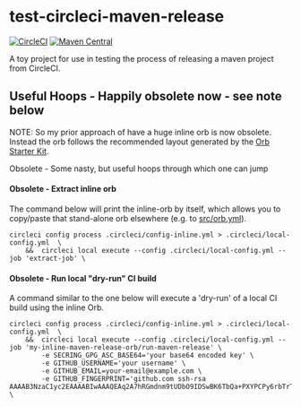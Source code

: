 # test-circleci-maven-release

[![CircleCI](https://circleci.com/gh/bhamail/test-circleci-maven-release.svg?style=shield)](https://circleci.com/gh/bhamail/test-circleci-maven-release)
[![Maven Central](https://img.shields.io/maven-central/v/org.sonatype.nexus.platform.circleci/test-circleci-maven-release.svg?label=Maven%20Central)](https://search.maven.org/search?q=g:%22org.sonatype.nexus.platform.circleci%22%20AND%20a:%22test-circleci-maven-release%22)

A toy project for use in testing the process of releasing a maven project from CircleCI.

## Useful Hoops - Happily obsolete now - see note below
NOTE: So my prior approach of have a huge inline orb is now obsolete. Instead the orb follows the recommended layout
  generated by the [Orb Starter Kit](https://github.com/CircleCI-Public/orb-starter-kit).

Obsolete - Some nasty, but useful hoops through which one can jump

#### Obsolete - Extract inline orb
The command below will print the inline-orb by itself, which allows you to copy/paste that stand-alone orb elsewhere 
(e.g. to [src/orb.yml](https://github.com/sonatype-nexus-community/circleci-maven-release-orb/blob/main/src/orb.yml)).

    circleci config process .circleci/config-inline.yml > .circleci/local-config.yml  \
        &&  circleci local execute --config .circleci/local-config.yml --job 'extract-job' \

#### Obsolete - Run local "dry-run" CI build
A command similar to the one below will execute a 'dry-run' of a local CI build using the inline Orb.

    circleci config process .circleci/config-inline.yml > .circleci/local-config.yml  \
        &&  circleci local execute --config .circleci/local-config.yml --job 'my-inline-maven-release-orb/run-maven-release' \
            -e SECRING_GPG_ASC_BASE64='your base64 encoded key' \
            -e GITHUB_USERNAME='your username' \
            -e GITHUB_EMAIL=your-email@example.com \
            -e GITHUB_FINGERPRINT='github.com ssh-rsa AAAAB3NzaC1yc2EAAAABIwAAAQEAq2A7hRGmdnm9tUDbO9IDSwBK6TbQa+PXYPCPy6rbTrTtw7PHkccKrpp0yVhp5HdEIcKr6pLlVDBfOLX9QUsyCOV0wzfjIJNlGEYsdlLJizHhbn2mUjvSAHQqZETYP81eFzLQNnPHt4EVVUh7VfDESU84KezmD5QlWpXLmvU31/yMf+Se8xhHTvKSCZIFImWwoG6mbUoWf9nzpIoaSjB+weqqUUmpaaasXVal72J+UX2B+2RPW3RcT0eOzQgqlJL3RKrTJvdsjE3JEAvGq3lGHSZXy28G3skua2SmVi/w4yCE6gbODqnTWlg7+wC604ydGXA8VJiS5ap43JXiUFFAaQ==' \
